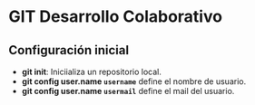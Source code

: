 # GIT Desarrollo Colaborativo

## Configuración inicial

* __git init__: Iniciializa un repositorio local.
* __git config user.name `username`__ define el nombre de usuario.
* __git config user.name `usermail`__ define el mail del usuario.
